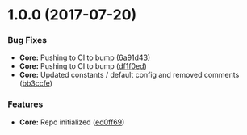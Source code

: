 <a name="1.0.0"></a>
# 1.0.0 (2017-07-20)


### Bug Fixes

* **Core:** Pushing to CI to bump ([6a91d43](https://github.com/nglibrary/ngx-choosy/commit/6a91d43))
* **Core:** Pushing to CI to bump ([df1f0ed](https://github.com/nglibrary/ngx-choosy/commit/df1f0ed))
* **Core:** Updated constants / default config and removed comments ([bb3ccfe](https://github.com/nglibrary/ngx-choosy/commit/bb3ccfe))


### Features

* **Core:** Repo initialized ([ed0ff69](https://github.com/nglibrary/ngx-choosy/commit/ed0ff69))




